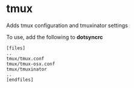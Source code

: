 tmux
====

Adds tmux configuration and tmuxinator settings

To use, add the following to **dotsyncrc**

    [files]
    ..
    tmux/tmux.conf
    tmux/tmux-osx.conf
    tmux/tmuxinator
    ..
    [endfiles]

